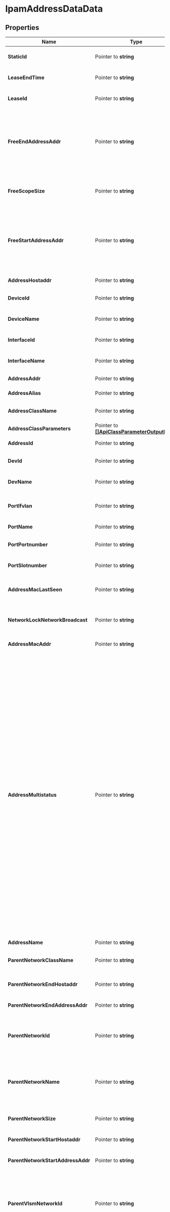 # IpamAddressDataData

## Properties

Name | Type | Description | Notes
------------ | ------------- | ------------- | -------------
**StaticId** | Pointer to **string** | The database identifier (ID) of the DHCP static associated with the IP address. | [optional] 
**LeaseEndTime** | Pointer to **string** | The expiration time of the lease, if the IP address was imported from the DHCP, in decimal UNIX date format. | [optional] 
**LeaseId** | Pointer to **string** | The database identifier (ID) of the DHCP lease associated the IP address. | [optional] 
**FreeEndAddressAddr** | Pointer to **string** | An IP address in hexadecimal format. For addresses &lt;b&gt;In use&lt;/b&gt; (&lt;b&gt;type&lt;/b&gt;&lt;b&gt;ip&lt;/b&gt;), it returns the IP address itself.For free addresses (&lt;b&gt;type&lt;/b&gt;&lt;b&gt;free&lt;/b&gt;), it returns the last IP address of a range of IPv4 addresses that are not assigned yet. The first address in that range is returned in &lt;b&gt;free_start_ip_addr&lt;/b&gt;. | [optional] 
**FreeScopeSize** | Pointer to **string** | The number of IP addresses that are not assigned yet (&lt;b&gt;type&lt;/b&gt;&lt;b&gt;free&lt;/b&gt;) between &lt;b&gt;free_start_ip_addr&lt;/b&gt; and &lt;b&gt;free_end_ip_addr&lt;/b&gt;. | [optional] 
**FreeStartAddressAddr** | Pointer to **string** | An IP address in hexadecimal format. For addresses &lt;b&gt;In use&lt;/b&gt; (&lt;b&gt;type&lt;/b&gt;&lt;b&gt;ip&lt;/b&gt;), it returns the IP address itself.For free addresses (&lt;b&gt;type&lt;/b&gt;&lt;b&gt;free&lt;/b&gt;), it returns the first IP address of a range of IPv4 addresses that are not assigned yet. The last address in that range is returned in &lt;b&gt;free_end_ip_addr&lt;/b&gt;. | [optional] 
**AddressHostaddr** | Pointer to **string** | The human readable version of the parameter &lt;b&gt;ip_addr&lt;/b&gt;. | [optional] 
**DeviceId** | Pointer to **string** | The database identifier (ID) of the Device Manager device associated with the IP address. | [optional] 
**DeviceName** | Pointer to **string** | The name of the Device Manager device associated with the IP address. | [optional] 
**InterfaceId** | Pointer to **string** | The database identifier (ID) of the Device Manager interface associated with the IP address. | [optional] 
**InterfaceName** | Pointer to **string** | The name of the Device Manager interface associated with the IP address. | [optional] 
**AddressAddr** | Pointer to **string** | The IPv4 address itself, in hexadecimal format. | [optional] 
**AddressAlias** | Pointer to **string** | The name of the IPv4 alias(es) associated with the IPv4 address. | [optional] 
**AddressClassName** | Pointer to **string** | The name of the class applied to the IPv4 address, it can be preceded by the class directory. | [optional] 
**AddressClassParameters** | Pointer to [**[]ApiClassParameterOutputEntry**](ApiClassParameterOutputEntry.md) | #general.output.class_parameters# | [optional] 
**AddressId** | Pointer to **string** | The database identifier (ID) of the IPv4 address. | [optional] 
**DevId** | Pointer to **string** | The database identifier (ID) of the NetChange network device associated with the IP address. | [optional] 
**DevName** | Pointer to **string** | The name of the NetChange network device associated with the IP address. | [optional] 
**PortIfvlan** | Pointer to **string** | The VLAN identifier (ID) of the NetChange port, for IP addresses which MAC addresses is imported from NetChange. | [optional] 
**PortName** | Pointer to **string** | The name of the NetChange port associated with the IP address. | [optional] 
**PortPortnumber** | Pointer to **string** | The number of the port, for IP addresses which MAC addresses is imported from NetChange. | [optional] 
**PortSlotnumber** | Pointer to **string** | The slot number of the port, for IP addresses which MAC addresses is imported from NetChange. | [optional] 
**AddressMacLastSeen** | Pointer to **string** | The last time the MAC address associated with the IP address was seen on the network, in decimal UNIX date format. | [optional] 
**NetworkLockNetworkBroadcast** | Pointer to **string** | A way to prevent &lt;b&gt;(1)&lt;/b&gt; users from assigning the broadcast IP address and network IP address of the network the IP address belongs to. | [optional] 
**AddressMacAddr** | Pointer to **string** | The MAC address associated with the IPv4 address. | [optional] 
**AddressMultistatus** | Pointer to **string** | The Multi-status information is displayed as follows: &lt;i&gt;&amp;lt;number-of-instances&amp;gt;@&amp;lt;message-number&amp;gt;@&amp;lt;multi-status-severity&amp;gt;@&amp;lt;module&amp;gt;&lt;/i&gt;. The different severity levels are:&lt;br&gt;&lt;b&gt;Multi-status severity levels&lt;/b&gt;    &lt;table border&#x3D;1&gt;        &lt;thead&gt;        &lt;tr &gt;            &lt;td&gt;&lt;b&gt;Message number&lt;/b&gt;&lt;/td&gt;            &lt;td&gt;&lt;b&gt;Severity&lt;/b&gt;&lt;/td&gt;            &lt;td&gt;&lt;b&gt;Description&lt;/b&gt;&lt;/td&gt;        &lt;/tr&gt;        &lt;/thead&gt;        &lt;tbody&gt;        &lt;tr  valign&#x3D;middle&gt;            &lt;td&gt;0 - 16&lt;/td&gt;            &lt;td&gt;Emergency&lt;/td&gt;            &lt;td&gt;The object configuration prevents the system from running properly. Action is required.&lt;/td&gt;        &lt;/tr&gt;        &lt;tr  valign&#x3D;middle&gt;            &lt;td&gt;17 - 33&lt;/td&gt;            &lt;td&gt;Critical&lt;/td&gt;            &lt;td&gt;The object configuration is in critical conditions. Immediate action is recommended.&lt;/td&gt;        &lt;/tr&gt;        &lt;tr  valign&#x3D;middle&gt;            &lt;td&gt;34 - 50&lt;/td&gt;            &lt;td&gt;Error&lt;/td&gt;            &lt;td&gt;The object configuration failed at some level. Action is recommended.&lt;/td&gt;        &lt;/tr&gt;        &lt;tr  valign&#x3D;middle&gt;            &lt;td&gt;51 - 66&lt;/td&gt;            &lt;td&gt;Warning&lt;/td&gt;            &lt;td&gt;The object configuration triggers error messages if no action is taken. Action to be taken at your discretion.&lt;/td&gt;        &lt;/tr&gt;        &lt;tr  valign&#x3D;middle&gt;            &lt;td&gt;67 - 83&lt;/td&gt;            &lt;td&gt;Notice&lt;/td&gt;            &lt;td&gt;The object configuration is normal but undergoing events that might trigger errors. No immediate action required.&lt;/td&gt;        &lt;/tr&gt;        &lt;tr  valign&#x3D;middle&gt;            &lt;td&gt;84 - 100&lt;/td&gt;            &lt;td&gt;Informational&lt;/td&gt;            &lt;td&gt;The object configuration is normal, operational messages (might inform you about potential incompatibilities with other modules, etc). No action required.&lt;/td&gt;        &lt;/tr&gt;        &lt;/tbody&gt;&lt;/table&gt; | [optional] 
**AddressName** | Pointer to **string** | The name of the IPv4 address. | [optional] 
**ParentNetworkClassName** | Pointer to **string** | The name of the class applied to the parent of the IPv4 network the object belongs to, it can be preceded by the class directory. | [optional] 
**ParentNetworkEndHostaddr** | Pointer to **string** | The human readable version of the parameter &lt;b&gt;parent_subnet_end_ip_addr&lt;/b&gt;. | [optional] 
**ParentNetworkEndAddressAddr** | Pointer to **string** | The last IP address of the parent of the IPv4 network the IP address belongs to. | [optional] 
**ParentNetworkId** | Pointer to **string** | The database identifier (ID) of the parent IPv4 network. It identifies the parent of the IPv4 network the object belongs to. &lt;b&gt;0&lt;/b&gt; indicates that the network the object belongs to has no parent network. | [optional] 
**ParentNetworkName** | Pointer to **string** | The name of the parent IPv4 network:&lt;ul class&#x3D;dashed &gt;&lt;li&gt;&lt;b&gt;#&lt;/b&gt; indicates that the network the object belongs to has no parent network.&lt;br/&gt;                                            &lt;/li&gt;&lt;li&gt;&lt;b&gt;Default&lt;/b&gt; indicates that the network the object belongs to is in an orphan network.&lt;br/&gt;                                            &lt;/li&gt;&lt;/ul&gt; | [optional] 
**ParentNetworkSize** | Pointer to **string** | The number of IP addresses of the parent of the network the object belongs to. | [optional] 
**ParentNetworkStartHostaddr** | Pointer to **string** | The human readable version of the parameter &lt;b&gt;parent_subnet_start_ip_addr&lt;/b&gt;. | [optional] 
**ParentNetworkStartAddressAddr** | Pointer to **string** | The first IP address of the parent of the IPv4 network the IP address belongs to. | [optional] 
**ParentVlsmNetworkId** | Pointer to **string** | The database identifier (ID) of the IPv4 subnet-type network, located in the VLSM parent space, from which the parent of the network the IP address belongs to was duplicated. &lt;b&gt;0&lt;/b&gt; indicates that the parent of the network the IP address belongs to is not a VLSM block-type network duplicated from a parent space. | [optional] 
**PoolClassName** | Pointer to **string** | The name of the class applied to the IPv4 pool the object belongs to, it can be preceded by the class directory. | [optional] 
**PoolClassParameters** | Pointer to [**[]ApiClassParameterOutputEntry**](ApiClassParameterOutputEntry.md) | #general.output.class_parameters# | [optional] 
**PoolEndAddressAddr** | Pointer to **string** | The last IP address of the IPv4 pool the IP address belongs to. | [optional] 
**PoolId** | Pointer to **string** | The database identifier (ID) of the IPv4 pool the object belongs to. | [optional] 
**PoolName** | Pointer to **string** | The name of the IPv4 pool the object belongs to. | [optional] 
**PoolReadOnly** | Pointer to **string** | The reservation status of the pool the IPv4 address belongs to. If set &lt;b&gt;1&lt;/b&gt;, the pool is reserved and you cannot assign the IP address. | [optional] 
**PoolSize** | Pointer to **string** | The number of IP addresses that contains the pool the IPv4 address belongs to. | [optional] 
**PoolStartAddressAddr** | Pointer to **string** | The first IP address of the IPv4 pool the IP address belongs to. | [optional] 
**SpaceClassName** | Pointer to **string** | The name of the class applied to the space the object belongs to, it can be preceded by the class directory. | [optional] 
**SpaceClassParameters** | Pointer to [**[]ApiClassParameterOutputEntry**](ApiClassParameterOutputEntry.md) | #general.output.class_parameters# | [optional] 
**SpaceDescription** | Pointer to **string** | The description of the space the object belongs to. | [optional] 
**SpaceId** | Pointer to **string** | The database identifier (ID) of the space the object belongs to, a unique numeric key value automatically incremented when you add a space. | [optional] 
**SpaceIsTemplate** | Pointer to **string** | The template status of the space the object belongs to. If the space is used as template (1), all the IPv4 networks, pools and IP addresses it contains are also used as template. | [optional] 
**SpaceName** | Pointer to **string** | The name of the space the object belongs to. | [optional] 
**NetworkClassName** | Pointer to **string** | The name of the class applied to the IPv4 network the object belongs to, it can be preceded by the class directory. | [optional] 
**NetworkClassParameters** | Pointer to [**[]ApiClassParameterOutputEntry**](ApiClassParameterOutputEntry.md) | #general.output.class_parameters# | [optional] 
**NetworkEndAddressAddr** | Pointer to **string** | The last IP address of the IPv4 network the object belongs to. | [optional] 
**NetworkId** | Pointer to **string** | The database identifier (ID) of the IPv4 network the object belongs to. | [optional] 
**NetworkIsTerminal** | Pointer to **string** | A way to determine if the network the IP address belongs to is terminal (&lt;b&gt;1&lt;/b&gt;) or non-terminal (&lt;b&gt;0&lt;/b&gt;). | [optional] 
**NetworkName** | Pointer to **string** | The name of the IPv4 network the object belongs to. &lt;b&gt;Default&lt;/b&gt; indicates that the network the object belongs to is an orphan network. | [optional] 
**NetworkSize** | Pointer to **string** | The number of IP addresses the network the object belongs to contains. | [optional] 
**NetworkStartAddressAddr** | Pointer to **string** | The first IP address of the IPv4 network the object belongs to. | [optional] 
**TagContainerDhcpstatic** | Pointer to **string** | A way to determine if the terminal network or pool the IP address belongs to is configured to Create DHCP static (&lt;b&gt;1&lt;/b&gt;) or not (&lt;b&gt;0&lt;/b&gt;). | [optional] 
**TagPoolDhcprange** | Pointer to **string** | A way to determine if the pool the IP address belongs to is configured to Create DHCP range (&lt;b&gt;1&lt;/b&gt;) or not (&lt;b&gt;0&lt;/b&gt;). | [optional] 
**AddressType** | Pointer to **string** | A way to determine if you can assign the IP address (&lt;b&gt;free&lt;/b&gt;) or if it is In use (&lt;b&gt;ip&lt;/b&gt;). | [optional] 

## Methods

### NewIpamAddressDataData

`func NewIpamAddressDataData() *IpamAddressDataData`

NewIpamAddressDataData instantiates a new IpamAddressDataData object
This constructor will assign default values to properties that have it defined,
and makes sure properties required by API are set, but the set of arguments
will change when the set of required properties is changed

### NewIpamAddressDataDataWithDefaults

`func NewIpamAddressDataDataWithDefaults() *IpamAddressDataData`

NewIpamAddressDataDataWithDefaults instantiates a new IpamAddressDataData object
This constructor will only assign default values to properties that have it defined,
but it doesn't guarantee that properties required by API are set

### GetStaticId

`func (o *IpamAddressDataData) GetStaticId() string`

GetStaticId returns the StaticId field if non-nil, zero value otherwise.

### GetStaticIdOk

`func (o *IpamAddressDataData) GetStaticIdOk() (*string, bool)`

GetStaticIdOk returns a tuple with the StaticId field if it's non-nil, zero value otherwise
and a boolean to check if the value has been set.

### SetStaticId

`func (o *IpamAddressDataData) SetStaticId(v string)`

SetStaticId sets StaticId field to given value.

### HasStaticId

`func (o *IpamAddressDataData) HasStaticId() bool`

HasStaticId returns a boolean if a field has been set.

### GetLeaseEndTime

`func (o *IpamAddressDataData) GetLeaseEndTime() string`

GetLeaseEndTime returns the LeaseEndTime field if non-nil, zero value otherwise.

### GetLeaseEndTimeOk

`func (o *IpamAddressDataData) GetLeaseEndTimeOk() (*string, bool)`

GetLeaseEndTimeOk returns a tuple with the LeaseEndTime field if it's non-nil, zero value otherwise
and a boolean to check if the value has been set.

### SetLeaseEndTime

`func (o *IpamAddressDataData) SetLeaseEndTime(v string)`

SetLeaseEndTime sets LeaseEndTime field to given value.

### HasLeaseEndTime

`func (o *IpamAddressDataData) HasLeaseEndTime() bool`

HasLeaseEndTime returns a boolean if a field has been set.

### GetLeaseId

`func (o *IpamAddressDataData) GetLeaseId() string`

GetLeaseId returns the LeaseId field if non-nil, zero value otherwise.

### GetLeaseIdOk

`func (o *IpamAddressDataData) GetLeaseIdOk() (*string, bool)`

GetLeaseIdOk returns a tuple with the LeaseId field if it's non-nil, zero value otherwise
and a boolean to check if the value has been set.

### SetLeaseId

`func (o *IpamAddressDataData) SetLeaseId(v string)`

SetLeaseId sets LeaseId field to given value.

### HasLeaseId

`func (o *IpamAddressDataData) HasLeaseId() bool`

HasLeaseId returns a boolean if a field has been set.

### GetFreeEndAddressAddr

`func (o *IpamAddressDataData) GetFreeEndAddressAddr() string`

GetFreeEndAddressAddr returns the FreeEndAddressAddr field if non-nil, zero value otherwise.

### GetFreeEndAddressAddrOk

`func (o *IpamAddressDataData) GetFreeEndAddressAddrOk() (*string, bool)`

GetFreeEndAddressAddrOk returns a tuple with the FreeEndAddressAddr field if it's non-nil, zero value otherwise
and a boolean to check if the value has been set.

### SetFreeEndAddressAddr

`func (o *IpamAddressDataData) SetFreeEndAddressAddr(v string)`

SetFreeEndAddressAddr sets FreeEndAddressAddr field to given value.

### HasFreeEndAddressAddr

`func (o *IpamAddressDataData) HasFreeEndAddressAddr() bool`

HasFreeEndAddressAddr returns a boolean if a field has been set.

### GetFreeScopeSize

`func (o *IpamAddressDataData) GetFreeScopeSize() string`

GetFreeScopeSize returns the FreeScopeSize field if non-nil, zero value otherwise.

### GetFreeScopeSizeOk

`func (o *IpamAddressDataData) GetFreeScopeSizeOk() (*string, bool)`

GetFreeScopeSizeOk returns a tuple with the FreeScopeSize field if it's non-nil, zero value otherwise
and a boolean to check if the value has been set.

### SetFreeScopeSize

`func (o *IpamAddressDataData) SetFreeScopeSize(v string)`

SetFreeScopeSize sets FreeScopeSize field to given value.

### HasFreeScopeSize

`func (o *IpamAddressDataData) HasFreeScopeSize() bool`

HasFreeScopeSize returns a boolean if a field has been set.

### GetFreeStartAddressAddr

`func (o *IpamAddressDataData) GetFreeStartAddressAddr() string`

GetFreeStartAddressAddr returns the FreeStartAddressAddr field if non-nil, zero value otherwise.

### GetFreeStartAddressAddrOk

`func (o *IpamAddressDataData) GetFreeStartAddressAddrOk() (*string, bool)`

GetFreeStartAddressAddrOk returns a tuple with the FreeStartAddressAddr field if it's non-nil, zero value otherwise
and a boolean to check if the value has been set.

### SetFreeStartAddressAddr

`func (o *IpamAddressDataData) SetFreeStartAddressAddr(v string)`

SetFreeStartAddressAddr sets FreeStartAddressAddr field to given value.

### HasFreeStartAddressAddr

`func (o *IpamAddressDataData) HasFreeStartAddressAddr() bool`

HasFreeStartAddressAddr returns a boolean if a field has been set.

### GetAddressHostaddr

`func (o *IpamAddressDataData) GetAddressHostaddr() string`

GetAddressHostaddr returns the AddressHostaddr field if non-nil, zero value otherwise.

### GetAddressHostaddrOk

`func (o *IpamAddressDataData) GetAddressHostaddrOk() (*string, bool)`

GetAddressHostaddrOk returns a tuple with the AddressHostaddr field if it's non-nil, zero value otherwise
and a boolean to check if the value has been set.

### SetAddressHostaddr

`func (o *IpamAddressDataData) SetAddressHostaddr(v string)`

SetAddressHostaddr sets AddressHostaddr field to given value.

### HasAddressHostaddr

`func (o *IpamAddressDataData) HasAddressHostaddr() bool`

HasAddressHostaddr returns a boolean if a field has been set.

### GetDeviceId

`func (o *IpamAddressDataData) GetDeviceId() string`

GetDeviceId returns the DeviceId field if non-nil, zero value otherwise.

### GetDeviceIdOk

`func (o *IpamAddressDataData) GetDeviceIdOk() (*string, bool)`

GetDeviceIdOk returns a tuple with the DeviceId field if it's non-nil, zero value otherwise
and a boolean to check if the value has been set.

### SetDeviceId

`func (o *IpamAddressDataData) SetDeviceId(v string)`

SetDeviceId sets DeviceId field to given value.

### HasDeviceId

`func (o *IpamAddressDataData) HasDeviceId() bool`

HasDeviceId returns a boolean if a field has been set.

### GetDeviceName

`func (o *IpamAddressDataData) GetDeviceName() string`

GetDeviceName returns the DeviceName field if non-nil, zero value otherwise.

### GetDeviceNameOk

`func (o *IpamAddressDataData) GetDeviceNameOk() (*string, bool)`

GetDeviceNameOk returns a tuple with the DeviceName field if it's non-nil, zero value otherwise
and a boolean to check if the value has been set.

### SetDeviceName

`func (o *IpamAddressDataData) SetDeviceName(v string)`

SetDeviceName sets DeviceName field to given value.

### HasDeviceName

`func (o *IpamAddressDataData) HasDeviceName() bool`

HasDeviceName returns a boolean if a field has been set.

### GetInterfaceId

`func (o *IpamAddressDataData) GetInterfaceId() string`

GetInterfaceId returns the InterfaceId field if non-nil, zero value otherwise.

### GetInterfaceIdOk

`func (o *IpamAddressDataData) GetInterfaceIdOk() (*string, bool)`

GetInterfaceIdOk returns a tuple with the InterfaceId field if it's non-nil, zero value otherwise
and a boolean to check if the value has been set.

### SetInterfaceId

`func (o *IpamAddressDataData) SetInterfaceId(v string)`

SetInterfaceId sets InterfaceId field to given value.

### HasInterfaceId

`func (o *IpamAddressDataData) HasInterfaceId() bool`

HasInterfaceId returns a boolean if a field has been set.

### GetInterfaceName

`func (o *IpamAddressDataData) GetInterfaceName() string`

GetInterfaceName returns the InterfaceName field if non-nil, zero value otherwise.

### GetInterfaceNameOk

`func (o *IpamAddressDataData) GetInterfaceNameOk() (*string, bool)`

GetInterfaceNameOk returns a tuple with the InterfaceName field if it's non-nil, zero value otherwise
and a boolean to check if the value has been set.

### SetInterfaceName

`func (o *IpamAddressDataData) SetInterfaceName(v string)`

SetInterfaceName sets InterfaceName field to given value.

### HasInterfaceName

`func (o *IpamAddressDataData) HasInterfaceName() bool`

HasInterfaceName returns a boolean if a field has been set.

### GetAddressAddr

`func (o *IpamAddressDataData) GetAddressAddr() string`

GetAddressAddr returns the AddressAddr field if non-nil, zero value otherwise.

### GetAddressAddrOk

`func (o *IpamAddressDataData) GetAddressAddrOk() (*string, bool)`

GetAddressAddrOk returns a tuple with the AddressAddr field if it's non-nil, zero value otherwise
and a boolean to check if the value has been set.

### SetAddressAddr

`func (o *IpamAddressDataData) SetAddressAddr(v string)`

SetAddressAddr sets AddressAddr field to given value.

### HasAddressAddr

`func (o *IpamAddressDataData) HasAddressAddr() bool`

HasAddressAddr returns a boolean if a field has been set.

### GetAddressAlias

`func (o *IpamAddressDataData) GetAddressAlias() string`

GetAddressAlias returns the AddressAlias field if non-nil, zero value otherwise.

### GetAddressAliasOk

`func (o *IpamAddressDataData) GetAddressAliasOk() (*string, bool)`

GetAddressAliasOk returns a tuple with the AddressAlias field if it's non-nil, zero value otherwise
and a boolean to check if the value has been set.

### SetAddressAlias

`func (o *IpamAddressDataData) SetAddressAlias(v string)`

SetAddressAlias sets AddressAlias field to given value.

### HasAddressAlias

`func (o *IpamAddressDataData) HasAddressAlias() bool`

HasAddressAlias returns a boolean if a field has been set.

### GetAddressClassName

`func (o *IpamAddressDataData) GetAddressClassName() string`

GetAddressClassName returns the AddressClassName field if non-nil, zero value otherwise.

### GetAddressClassNameOk

`func (o *IpamAddressDataData) GetAddressClassNameOk() (*string, bool)`

GetAddressClassNameOk returns a tuple with the AddressClassName field if it's non-nil, zero value otherwise
and a boolean to check if the value has been set.

### SetAddressClassName

`func (o *IpamAddressDataData) SetAddressClassName(v string)`

SetAddressClassName sets AddressClassName field to given value.

### HasAddressClassName

`func (o *IpamAddressDataData) HasAddressClassName() bool`

HasAddressClassName returns a boolean if a field has been set.

### GetAddressClassParameters

`func (o *IpamAddressDataData) GetAddressClassParameters() []ApiClassParameterOutputEntry`

GetAddressClassParameters returns the AddressClassParameters field if non-nil, zero value otherwise.

### GetAddressClassParametersOk

`func (o *IpamAddressDataData) GetAddressClassParametersOk() (*[]ApiClassParameterOutputEntry, bool)`

GetAddressClassParametersOk returns a tuple with the AddressClassParameters field if it's non-nil, zero value otherwise
and a boolean to check if the value has been set.

### SetAddressClassParameters

`func (o *IpamAddressDataData) SetAddressClassParameters(v []ApiClassParameterOutputEntry)`

SetAddressClassParameters sets AddressClassParameters field to given value.

### HasAddressClassParameters

`func (o *IpamAddressDataData) HasAddressClassParameters() bool`

HasAddressClassParameters returns a boolean if a field has been set.

### GetAddressId

`func (o *IpamAddressDataData) GetAddressId() string`

GetAddressId returns the AddressId field if non-nil, zero value otherwise.

### GetAddressIdOk

`func (o *IpamAddressDataData) GetAddressIdOk() (*string, bool)`

GetAddressIdOk returns a tuple with the AddressId field if it's non-nil, zero value otherwise
and a boolean to check if the value has been set.

### SetAddressId

`func (o *IpamAddressDataData) SetAddressId(v string)`

SetAddressId sets AddressId field to given value.

### HasAddressId

`func (o *IpamAddressDataData) HasAddressId() bool`

HasAddressId returns a boolean if a field has been set.

### GetDevId

`func (o *IpamAddressDataData) GetDevId() string`

GetDevId returns the DevId field if non-nil, zero value otherwise.

### GetDevIdOk

`func (o *IpamAddressDataData) GetDevIdOk() (*string, bool)`

GetDevIdOk returns a tuple with the DevId field if it's non-nil, zero value otherwise
and a boolean to check if the value has been set.

### SetDevId

`func (o *IpamAddressDataData) SetDevId(v string)`

SetDevId sets DevId field to given value.

### HasDevId

`func (o *IpamAddressDataData) HasDevId() bool`

HasDevId returns a boolean if a field has been set.

### GetDevName

`func (o *IpamAddressDataData) GetDevName() string`

GetDevName returns the DevName field if non-nil, zero value otherwise.

### GetDevNameOk

`func (o *IpamAddressDataData) GetDevNameOk() (*string, bool)`

GetDevNameOk returns a tuple with the DevName field if it's non-nil, zero value otherwise
and a boolean to check if the value has been set.

### SetDevName

`func (o *IpamAddressDataData) SetDevName(v string)`

SetDevName sets DevName field to given value.

### HasDevName

`func (o *IpamAddressDataData) HasDevName() bool`

HasDevName returns a boolean if a field has been set.

### GetPortIfvlan

`func (o *IpamAddressDataData) GetPortIfvlan() string`

GetPortIfvlan returns the PortIfvlan field if non-nil, zero value otherwise.

### GetPortIfvlanOk

`func (o *IpamAddressDataData) GetPortIfvlanOk() (*string, bool)`

GetPortIfvlanOk returns a tuple with the PortIfvlan field if it's non-nil, zero value otherwise
and a boolean to check if the value has been set.

### SetPortIfvlan

`func (o *IpamAddressDataData) SetPortIfvlan(v string)`

SetPortIfvlan sets PortIfvlan field to given value.

### HasPortIfvlan

`func (o *IpamAddressDataData) HasPortIfvlan() bool`

HasPortIfvlan returns a boolean if a field has been set.

### GetPortName

`func (o *IpamAddressDataData) GetPortName() string`

GetPortName returns the PortName field if non-nil, zero value otherwise.

### GetPortNameOk

`func (o *IpamAddressDataData) GetPortNameOk() (*string, bool)`

GetPortNameOk returns a tuple with the PortName field if it's non-nil, zero value otherwise
and a boolean to check if the value has been set.

### SetPortName

`func (o *IpamAddressDataData) SetPortName(v string)`

SetPortName sets PortName field to given value.

### HasPortName

`func (o *IpamAddressDataData) HasPortName() bool`

HasPortName returns a boolean if a field has been set.

### GetPortPortnumber

`func (o *IpamAddressDataData) GetPortPortnumber() string`

GetPortPortnumber returns the PortPortnumber field if non-nil, zero value otherwise.

### GetPortPortnumberOk

`func (o *IpamAddressDataData) GetPortPortnumberOk() (*string, bool)`

GetPortPortnumberOk returns a tuple with the PortPortnumber field if it's non-nil, zero value otherwise
and a boolean to check if the value has been set.

### SetPortPortnumber

`func (o *IpamAddressDataData) SetPortPortnumber(v string)`

SetPortPortnumber sets PortPortnumber field to given value.

### HasPortPortnumber

`func (o *IpamAddressDataData) HasPortPortnumber() bool`

HasPortPortnumber returns a boolean if a field has been set.

### GetPortSlotnumber

`func (o *IpamAddressDataData) GetPortSlotnumber() string`

GetPortSlotnumber returns the PortSlotnumber field if non-nil, zero value otherwise.

### GetPortSlotnumberOk

`func (o *IpamAddressDataData) GetPortSlotnumberOk() (*string, bool)`

GetPortSlotnumberOk returns a tuple with the PortSlotnumber field if it's non-nil, zero value otherwise
and a boolean to check if the value has been set.

### SetPortSlotnumber

`func (o *IpamAddressDataData) SetPortSlotnumber(v string)`

SetPortSlotnumber sets PortSlotnumber field to given value.

### HasPortSlotnumber

`func (o *IpamAddressDataData) HasPortSlotnumber() bool`

HasPortSlotnumber returns a boolean if a field has been set.

### GetAddressMacLastSeen

`func (o *IpamAddressDataData) GetAddressMacLastSeen() string`

GetAddressMacLastSeen returns the AddressMacLastSeen field if non-nil, zero value otherwise.

### GetAddressMacLastSeenOk

`func (o *IpamAddressDataData) GetAddressMacLastSeenOk() (*string, bool)`

GetAddressMacLastSeenOk returns a tuple with the AddressMacLastSeen field if it's non-nil, zero value otherwise
and a boolean to check if the value has been set.

### SetAddressMacLastSeen

`func (o *IpamAddressDataData) SetAddressMacLastSeen(v string)`

SetAddressMacLastSeen sets AddressMacLastSeen field to given value.

### HasAddressMacLastSeen

`func (o *IpamAddressDataData) HasAddressMacLastSeen() bool`

HasAddressMacLastSeen returns a boolean if a field has been set.

### GetNetworkLockNetworkBroadcast

`func (o *IpamAddressDataData) GetNetworkLockNetworkBroadcast() string`

GetNetworkLockNetworkBroadcast returns the NetworkLockNetworkBroadcast field if non-nil, zero value otherwise.

### GetNetworkLockNetworkBroadcastOk

`func (o *IpamAddressDataData) GetNetworkLockNetworkBroadcastOk() (*string, bool)`

GetNetworkLockNetworkBroadcastOk returns a tuple with the NetworkLockNetworkBroadcast field if it's non-nil, zero value otherwise
and a boolean to check if the value has been set.

### SetNetworkLockNetworkBroadcast

`func (o *IpamAddressDataData) SetNetworkLockNetworkBroadcast(v string)`

SetNetworkLockNetworkBroadcast sets NetworkLockNetworkBroadcast field to given value.

### HasNetworkLockNetworkBroadcast

`func (o *IpamAddressDataData) HasNetworkLockNetworkBroadcast() bool`

HasNetworkLockNetworkBroadcast returns a boolean if a field has been set.

### GetAddressMacAddr

`func (o *IpamAddressDataData) GetAddressMacAddr() string`

GetAddressMacAddr returns the AddressMacAddr field if non-nil, zero value otherwise.

### GetAddressMacAddrOk

`func (o *IpamAddressDataData) GetAddressMacAddrOk() (*string, bool)`

GetAddressMacAddrOk returns a tuple with the AddressMacAddr field if it's non-nil, zero value otherwise
and a boolean to check if the value has been set.

### SetAddressMacAddr

`func (o *IpamAddressDataData) SetAddressMacAddr(v string)`

SetAddressMacAddr sets AddressMacAddr field to given value.

### HasAddressMacAddr

`func (o *IpamAddressDataData) HasAddressMacAddr() bool`

HasAddressMacAddr returns a boolean if a field has been set.

### GetAddressMultistatus

`func (o *IpamAddressDataData) GetAddressMultistatus() string`

GetAddressMultistatus returns the AddressMultistatus field if non-nil, zero value otherwise.

### GetAddressMultistatusOk

`func (o *IpamAddressDataData) GetAddressMultistatusOk() (*string, bool)`

GetAddressMultistatusOk returns a tuple with the AddressMultistatus field if it's non-nil, zero value otherwise
and a boolean to check if the value has been set.

### SetAddressMultistatus

`func (o *IpamAddressDataData) SetAddressMultistatus(v string)`

SetAddressMultistatus sets AddressMultistatus field to given value.

### HasAddressMultistatus

`func (o *IpamAddressDataData) HasAddressMultistatus() bool`

HasAddressMultistatus returns a boolean if a field has been set.

### GetAddressName

`func (o *IpamAddressDataData) GetAddressName() string`

GetAddressName returns the AddressName field if non-nil, zero value otherwise.

### GetAddressNameOk

`func (o *IpamAddressDataData) GetAddressNameOk() (*string, bool)`

GetAddressNameOk returns a tuple with the AddressName field if it's non-nil, zero value otherwise
and a boolean to check if the value has been set.

### SetAddressName

`func (o *IpamAddressDataData) SetAddressName(v string)`

SetAddressName sets AddressName field to given value.

### HasAddressName

`func (o *IpamAddressDataData) HasAddressName() bool`

HasAddressName returns a boolean if a field has been set.

### GetParentNetworkClassName

`func (o *IpamAddressDataData) GetParentNetworkClassName() string`

GetParentNetworkClassName returns the ParentNetworkClassName field if non-nil, zero value otherwise.

### GetParentNetworkClassNameOk

`func (o *IpamAddressDataData) GetParentNetworkClassNameOk() (*string, bool)`

GetParentNetworkClassNameOk returns a tuple with the ParentNetworkClassName field if it's non-nil, zero value otherwise
and a boolean to check if the value has been set.

### SetParentNetworkClassName

`func (o *IpamAddressDataData) SetParentNetworkClassName(v string)`

SetParentNetworkClassName sets ParentNetworkClassName field to given value.

### HasParentNetworkClassName

`func (o *IpamAddressDataData) HasParentNetworkClassName() bool`

HasParentNetworkClassName returns a boolean if a field has been set.

### GetParentNetworkEndHostaddr

`func (o *IpamAddressDataData) GetParentNetworkEndHostaddr() string`

GetParentNetworkEndHostaddr returns the ParentNetworkEndHostaddr field if non-nil, zero value otherwise.

### GetParentNetworkEndHostaddrOk

`func (o *IpamAddressDataData) GetParentNetworkEndHostaddrOk() (*string, bool)`

GetParentNetworkEndHostaddrOk returns a tuple with the ParentNetworkEndHostaddr field if it's non-nil, zero value otherwise
and a boolean to check if the value has been set.

### SetParentNetworkEndHostaddr

`func (o *IpamAddressDataData) SetParentNetworkEndHostaddr(v string)`

SetParentNetworkEndHostaddr sets ParentNetworkEndHostaddr field to given value.

### HasParentNetworkEndHostaddr

`func (o *IpamAddressDataData) HasParentNetworkEndHostaddr() bool`

HasParentNetworkEndHostaddr returns a boolean if a field has been set.

### GetParentNetworkEndAddressAddr

`func (o *IpamAddressDataData) GetParentNetworkEndAddressAddr() string`

GetParentNetworkEndAddressAddr returns the ParentNetworkEndAddressAddr field if non-nil, zero value otherwise.

### GetParentNetworkEndAddressAddrOk

`func (o *IpamAddressDataData) GetParentNetworkEndAddressAddrOk() (*string, bool)`

GetParentNetworkEndAddressAddrOk returns a tuple with the ParentNetworkEndAddressAddr field if it's non-nil, zero value otherwise
and a boolean to check if the value has been set.

### SetParentNetworkEndAddressAddr

`func (o *IpamAddressDataData) SetParentNetworkEndAddressAddr(v string)`

SetParentNetworkEndAddressAddr sets ParentNetworkEndAddressAddr field to given value.

### HasParentNetworkEndAddressAddr

`func (o *IpamAddressDataData) HasParentNetworkEndAddressAddr() bool`

HasParentNetworkEndAddressAddr returns a boolean if a field has been set.

### GetParentNetworkId

`func (o *IpamAddressDataData) GetParentNetworkId() string`

GetParentNetworkId returns the ParentNetworkId field if non-nil, zero value otherwise.

### GetParentNetworkIdOk

`func (o *IpamAddressDataData) GetParentNetworkIdOk() (*string, bool)`

GetParentNetworkIdOk returns a tuple with the ParentNetworkId field if it's non-nil, zero value otherwise
and a boolean to check if the value has been set.

### SetParentNetworkId

`func (o *IpamAddressDataData) SetParentNetworkId(v string)`

SetParentNetworkId sets ParentNetworkId field to given value.

### HasParentNetworkId

`func (o *IpamAddressDataData) HasParentNetworkId() bool`

HasParentNetworkId returns a boolean if a field has been set.

### GetParentNetworkName

`func (o *IpamAddressDataData) GetParentNetworkName() string`

GetParentNetworkName returns the ParentNetworkName field if non-nil, zero value otherwise.

### GetParentNetworkNameOk

`func (o *IpamAddressDataData) GetParentNetworkNameOk() (*string, bool)`

GetParentNetworkNameOk returns a tuple with the ParentNetworkName field if it's non-nil, zero value otherwise
and a boolean to check if the value has been set.

### SetParentNetworkName

`func (o *IpamAddressDataData) SetParentNetworkName(v string)`

SetParentNetworkName sets ParentNetworkName field to given value.

### HasParentNetworkName

`func (o *IpamAddressDataData) HasParentNetworkName() bool`

HasParentNetworkName returns a boolean if a field has been set.

### GetParentNetworkSize

`func (o *IpamAddressDataData) GetParentNetworkSize() string`

GetParentNetworkSize returns the ParentNetworkSize field if non-nil, zero value otherwise.

### GetParentNetworkSizeOk

`func (o *IpamAddressDataData) GetParentNetworkSizeOk() (*string, bool)`

GetParentNetworkSizeOk returns a tuple with the ParentNetworkSize field if it's non-nil, zero value otherwise
and a boolean to check if the value has been set.

### SetParentNetworkSize

`func (o *IpamAddressDataData) SetParentNetworkSize(v string)`

SetParentNetworkSize sets ParentNetworkSize field to given value.

### HasParentNetworkSize

`func (o *IpamAddressDataData) HasParentNetworkSize() bool`

HasParentNetworkSize returns a boolean if a field has been set.

### GetParentNetworkStartHostaddr

`func (o *IpamAddressDataData) GetParentNetworkStartHostaddr() string`

GetParentNetworkStartHostaddr returns the ParentNetworkStartHostaddr field if non-nil, zero value otherwise.

### GetParentNetworkStartHostaddrOk

`func (o *IpamAddressDataData) GetParentNetworkStartHostaddrOk() (*string, bool)`

GetParentNetworkStartHostaddrOk returns a tuple with the ParentNetworkStartHostaddr field if it's non-nil, zero value otherwise
and a boolean to check if the value has been set.

### SetParentNetworkStartHostaddr

`func (o *IpamAddressDataData) SetParentNetworkStartHostaddr(v string)`

SetParentNetworkStartHostaddr sets ParentNetworkStartHostaddr field to given value.

### HasParentNetworkStartHostaddr

`func (o *IpamAddressDataData) HasParentNetworkStartHostaddr() bool`

HasParentNetworkStartHostaddr returns a boolean if a field has been set.

### GetParentNetworkStartAddressAddr

`func (o *IpamAddressDataData) GetParentNetworkStartAddressAddr() string`

GetParentNetworkStartAddressAddr returns the ParentNetworkStartAddressAddr field if non-nil, zero value otherwise.

### GetParentNetworkStartAddressAddrOk

`func (o *IpamAddressDataData) GetParentNetworkStartAddressAddrOk() (*string, bool)`

GetParentNetworkStartAddressAddrOk returns a tuple with the ParentNetworkStartAddressAddr field if it's non-nil, zero value otherwise
and a boolean to check if the value has been set.

### SetParentNetworkStartAddressAddr

`func (o *IpamAddressDataData) SetParentNetworkStartAddressAddr(v string)`

SetParentNetworkStartAddressAddr sets ParentNetworkStartAddressAddr field to given value.

### HasParentNetworkStartAddressAddr

`func (o *IpamAddressDataData) HasParentNetworkStartAddressAddr() bool`

HasParentNetworkStartAddressAddr returns a boolean if a field has been set.

### GetParentVlsmNetworkId

`func (o *IpamAddressDataData) GetParentVlsmNetworkId() string`

GetParentVlsmNetworkId returns the ParentVlsmNetworkId field if non-nil, zero value otherwise.

### GetParentVlsmNetworkIdOk

`func (o *IpamAddressDataData) GetParentVlsmNetworkIdOk() (*string, bool)`

GetParentVlsmNetworkIdOk returns a tuple with the ParentVlsmNetworkId field if it's non-nil, zero value otherwise
and a boolean to check if the value has been set.

### SetParentVlsmNetworkId

`func (o *IpamAddressDataData) SetParentVlsmNetworkId(v string)`

SetParentVlsmNetworkId sets ParentVlsmNetworkId field to given value.

### HasParentVlsmNetworkId

`func (o *IpamAddressDataData) HasParentVlsmNetworkId() bool`

HasParentVlsmNetworkId returns a boolean if a field has been set.

### GetPoolClassName

`func (o *IpamAddressDataData) GetPoolClassName() string`

GetPoolClassName returns the PoolClassName field if non-nil, zero value otherwise.

### GetPoolClassNameOk

`func (o *IpamAddressDataData) GetPoolClassNameOk() (*string, bool)`

GetPoolClassNameOk returns a tuple with the PoolClassName field if it's non-nil, zero value otherwise
and a boolean to check if the value has been set.

### SetPoolClassName

`func (o *IpamAddressDataData) SetPoolClassName(v string)`

SetPoolClassName sets PoolClassName field to given value.

### HasPoolClassName

`func (o *IpamAddressDataData) HasPoolClassName() bool`

HasPoolClassName returns a boolean if a field has been set.

### GetPoolClassParameters

`func (o *IpamAddressDataData) GetPoolClassParameters() []ApiClassParameterOutputEntry`

GetPoolClassParameters returns the PoolClassParameters field if non-nil, zero value otherwise.

### GetPoolClassParametersOk

`func (o *IpamAddressDataData) GetPoolClassParametersOk() (*[]ApiClassParameterOutputEntry, bool)`

GetPoolClassParametersOk returns a tuple with the PoolClassParameters field if it's non-nil, zero value otherwise
and a boolean to check if the value has been set.

### SetPoolClassParameters

`func (o *IpamAddressDataData) SetPoolClassParameters(v []ApiClassParameterOutputEntry)`

SetPoolClassParameters sets PoolClassParameters field to given value.

### HasPoolClassParameters

`func (o *IpamAddressDataData) HasPoolClassParameters() bool`

HasPoolClassParameters returns a boolean if a field has been set.

### GetPoolEndAddressAddr

`func (o *IpamAddressDataData) GetPoolEndAddressAddr() string`

GetPoolEndAddressAddr returns the PoolEndAddressAddr field if non-nil, zero value otherwise.

### GetPoolEndAddressAddrOk

`func (o *IpamAddressDataData) GetPoolEndAddressAddrOk() (*string, bool)`

GetPoolEndAddressAddrOk returns a tuple with the PoolEndAddressAddr field if it's non-nil, zero value otherwise
and a boolean to check if the value has been set.

### SetPoolEndAddressAddr

`func (o *IpamAddressDataData) SetPoolEndAddressAddr(v string)`

SetPoolEndAddressAddr sets PoolEndAddressAddr field to given value.

### HasPoolEndAddressAddr

`func (o *IpamAddressDataData) HasPoolEndAddressAddr() bool`

HasPoolEndAddressAddr returns a boolean if a field has been set.

### GetPoolId

`func (o *IpamAddressDataData) GetPoolId() string`

GetPoolId returns the PoolId field if non-nil, zero value otherwise.

### GetPoolIdOk

`func (o *IpamAddressDataData) GetPoolIdOk() (*string, bool)`

GetPoolIdOk returns a tuple with the PoolId field if it's non-nil, zero value otherwise
and a boolean to check if the value has been set.

### SetPoolId

`func (o *IpamAddressDataData) SetPoolId(v string)`

SetPoolId sets PoolId field to given value.

### HasPoolId

`func (o *IpamAddressDataData) HasPoolId() bool`

HasPoolId returns a boolean if a field has been set.

### GetPoolName

`func (o *IpamAddressDataData) GetPoolName() string`

GetPoolName returns the PoolName field if non-nil, zero value otherwise.

### GetPoolNameOk

`func (o *IpamAddressDataData) GetPoolNameOk() (*string, bool)`

GetPoolNameOk returns a tuple with the PoolName field if it's non-nil, zero value otherwise
and a boolean to check if the value has been set.

### SetPoolName

`func (o *IpamAddressDataData) SetPoolName(v string)`

SetPoolName sets PoolName field to given value.

### HasPoolName

`func (o *IpamAddressDataData) HasPoolName() bool`

HasPoolName returns a boolean if a field has been set.

### GetPoolReadOnly

`func (o *IpamAddressDataData) GetPoolReadOnly() string`

GetPoolReadOnly returns the PoolReadOnly field if non-nil, zero value otherwise.

### GetPoolReadOnlyOk

`func (o *IpamAddressDataData) GetPoolReadOnlyOk() (*string, bool)`

GetPoolReadOnlyOk returns a tuple with the PoolReadOnly field if it's non-nil, zero value otherwise
and a boolean to check if the value has been set.

### SetPoolReadOnly

`func (o *IpamAddressDataData) SetPoolReadOnly(v string)`

SetPoolReadOnly sets PoolReadOnly field to given value.

### HasPoolReadOnly

`func (o *IpamAddressDataData) HasPoolReadOnly() bool`

HasPoolReadOnly returns a boolean if a field has been set.

### GetPoolSize

`func (o *IpamAddressDataData) GetPoolSize() string`

GetPoolSize returns the PoolSize field if non-nil, zero value otherwise.

### GetPoolSizeOk

`func (o *IpamAddressDataData) GetPoolSizeOk() (*string, bool)`

GetPoolSizeOk returns a tuple with the PoolSize field if it's non-nil, zero value otherwise
and a boolean to check if the value has been set.

### SetPoolSize

`func (o *IpamAddressDataData) SetPoolSize(v string)`

SetPoolSize sets PoolSize field to given value.

### HasPoolSize

`func (o *IpamAddressDataData) HasPoolSize() bool`

HasPoolSize returns a boolean if a field has been set.

### GetPoolStartAddressAddr

`func (o *IpamAddressDataData) GetPoolStartAddressAddr() string`

GetPoolStartAddressAddr returns the PoolStartAddressAddr field if non-nil, zero value otherwise.

### GetPoolStartAddressAddrOk

`func (o *IpamAddressDataData) GetPoolStartAddressAddrOk() (*string, bool)`

GetPoolStartAddressAddrOk returns a tuple with the PoolStartAddressAddr field if it's non-nil, zero value otherwise
and a boolean to check if the value has been set.

### SetPoolStartAddressAddr

`func (o *IpamAddressDataData) SetPoolStartAddressAddr(v string)`

SetPoolStartAddressAddr sets PoolStartAddressAddr field to given value.

### HasPoolStartAddressAddr

`func (o *IpamAddressDataData) HasPoolStartAddressAddr() bool`

HasPoolStartAddressAddr returns a boolean if a field has been set.

### GetSpaceClassName

`func (o *IpamAddressDataData) GetSpaceClassName() string`

GetSpaceClassName returns the SpaceClassName field if non-nil, zero value otherwise.

### GetSpaceClassNameOk

`func (o *IpamAddressDataData) GetSpaceClassNameOk() (*string, bool)`

GetSpaceClassNameOk returns a tuple with the SpaceClassName field if it's non-nil, zero value otherwise
and a boolean to check if the value has been set.

### SetSpaceClassName

`func (o *IpamAddressDataData) SetSpaceClassName(v string)`

SetSpaceClassName sets SpaceClassName field to given value.

### HasSpaceClassName

`func (o *IpamAddressDataData) HasSpaceClassName() bool`

HasSpaceClassName returns a boolean if a field has been set.

### GetSpaceClassParameters

`func (o *IpamAddressDataData) GetSpaceClassParameters() []ApiClassParameterOutputEntry`

GetSpaceClassParameters returns the SpaceClassParameters field if non-nil, zero value otherwise.

### GetSpaceClassParametersOk

`func (o *IpamAddressDataData) GetSpaceClassParametersOk() (*[]ApiClassParameterOutputEntry, bool)`

GetSpaceClassParametersOk returns a tuple with the SpaceClassParameters field if it's non-nil, zero value otherwise
and a boolean to check if the value has been set.

### SetSpaceClassParameters

`func (o *IpamAddressDataData) SetSpaceClassParameters(v []ApiClassParameterOutputEntry)`

SetSpaceClassParameters sets SpaceClassParameters field to given value.

### HasSpaceClassParameters

`func (o *IpamAddressDataData) HasSpaceClassParameters() bool`

HasSpaceClassParameters returns a boolean if a field has been set.

### GetSpaceDescription

`func (o *IpamAddressDataData) GetSpaceDescription() string`

GetSpaceDescription returns the SpaceDescription field if non-nil, zero value otherwise.

### GetSpaceDescriptionOk

`func (o *IpamAddressDataData) GetSpaceDescriptionOk() (*string, bool)`

GetSpaceDescriptionOk returns a tuple with the SpaceDescription field if it's non-nil, zero value otherwise
and a boolean to check if the value has been set.

### SetSpaceDescription

`func (o *IpamAddressDataData) SetSpaceDescription(v string)`

SetSpaceDescription sets SpaceDescription field to given value.

### HasSpaceDescription

`func (o *IpamAddressDataData) HasSpaceDescription() bool`

HasSpaceDescription returns a boolean if a field has been set.

### GetSpaceId

`func (o *IpamAddressDataData) GetSpaceId() string`

GetSpaceId returns the SpaceId field if non-nil, zero value otherwise.

### GetSpaceIdOk

`func (o *IpamAddressDataData) GetSpaceIdOk() (*string, bool)`

GetSpaceIdOk returns a tuple with the SpaceId field if it's non-nil, zero value otherwise
and a boolean to check if the value has been set.

### SetSpaceId

`func (o *IpamAddressDataData) SetSpaceId(v string)`

SetSpaceId sets SpaceId field to given value.

### HasSpaceId

`func (o *IpamAddressDataData) HasSpaceId() bool`

HasSpaceId returns a boolean if a field has been set.

### GetSpaceIsTemplate

`func (o *IpamAddressDataData) GetSpaceIsTemplate() string`

GetSpaceIsTemplate returns the SpaceIsTemplate field if non-nil, zero value otherwise.

### GetSpaceIsTemplateOk

`func (o *IpamAddressDataData) GetSpaceIsTemplateOk() (*string, bool)`

GetSpaceIsTemplateOk returns a tuple with the SpaceIsTemplate field if it's non-nil, zero value otherwise
and a boolean to check if the value has been set.

### SetSpaceIsTemplate

`func (o *IpamAddressDataData) SetSpaceIsTemplate(v string)`

SetSpaceIsTemplate sets SpaceIsTemplate field to given value.

### HasSpaceIsTemplate

`func (o *IpamAddressDataData) HasSpaceIsTemplate() bool`

HasSpaceIsTemplate returns a boolean if a field has been set.

### GetSpaceName

`func (o *IpamAddressDataData) GetSpaceName() string`

GetSpaceName returns the SpaceName field if non-nil, zero value otherwise.

### GetSpaceNameOk

`func (o *IpamAddressDataData) GetSpaceNameOk() (*string, bool)`

GetSpaceNameOk returns a tuple with the SpaceName field if it's non-nil, zero value otherwise
and a boolean to check if the value has been set.

### SetSpaceName

`func (o *IpamAddressDataData) SetSpaceName(v string)`

SetSpaceName sets SpaceName field to given value.

### HasSpaceName

`func (o *IpamAddressDataData) HasSpaceName() bool`

HasSpaceName returns a boolean if a field has been set.

### GetNetworkClassName

`func (o *IpamAddressDataData) GetNetworkClassName() string`

GetNetworkClassName returns the NetworkClassName field if non-nil, zero value otherwise.

### GetNetworkClassNameOk

`func (o *IpamAddressDataData) GetNetworkClassNameOk() (*string, bool)`

GetNetworkClassNameOk returns a tuple with the NetworkClassName field if it's non-nil, zero value otherwise
and a boolean to check if the value has been set.

### SetNetworkClassName

`func (o *IpamAddressDataData) SetNetworkClassName(v string)`

SetNetworkClassName sets NetworkClassName field to given value.

### HasNetworkClassName

`func (o *IpamAddressDataData) HasNetworkClassName() bool`

HasNetworkClassName returns a boolean if a field has been set.

### GetNetworkClassParameters

`func (o *IpamAddressDataData) GetNetworkClassParameters() []ApiClassParameterOutputEntry`

GetNetworkClassParameters returns the NetworkClassParameters field if non-nil, zero value otherwise.

### GetNetworkClassParametersOk

`func (o *IpamAddressDataData) GetNetworkClassParametersOk() (*[]ApiClassParameterOutputEntry, bool)`

GetNetworkClassParametersOk returns a tuple with the NetworkClassParameters field if it's non-nil, zero value otherwise
and a boolean to check if the value has been set.

### SetNetworkClassParameters

`func (o *IpamAddressDataData) SetNetworkClassParameters(v []ApiClassParameterOutputEntry)`

SetNetworkClassParameters sets NetworkClassParameters field to given value.

### HasNetworkClassParameters

`func (o *IpamAddressDataData) HasNetworkClassParameters() bool`

HasNetworkClassParameters returns a boolean if a field has been set.

### GetNetworkEndAddressAddr

`func (o *IpamAddressDataData) GetNetworkEndAddressAddr() string`

GetNetworkEndAddressAddr returns the NetworkEndAddressAddr field if non-nil, zero value otherwise.

### GetNetworkEndAddressAddrOk

`func (o *IpamAddressDataData) GetNetworkEndAddressAddrOk() (*string, bool)`

GetNetworkEndAddressAddrOk returns a tuple with the NetworkEndAddressAddr field if it's non-nil, zero value otherwise
and a boolean to check if the value has been set.

### SetNetworkEndAddressAddr

`func (o *IpamAddressDataData) SetNetworkEndAddressAddr(v string)`

SetNetworkEndAddressAddr sets NetworkEndAddressAddr field to given value.

### HasNetworkEndAddressAddr

`func (o *IpamAddressDataData) HasNetworkEndAddressAddr() bool`

HasNetworkEndAddressAddr returns a boolean if a field has been set.

### GetNetworkId

`func (o *IpamAddressDataData) GetNetworkId() string`

GetNetworkId returns the NetworkId field if non-nil, zero value otherwise.

### GetNetworkIdOk

`func (o *IpamAddressDataData) GetNetworkIdOk() (*string, bool)`

GetNetworkIdOk returns a tuple with the NetworkId field if it's non-nil, zero value otherwise
and a boolean to check if the value has been set.

### SetNetworkId

`func (o *IpamAddressDataData) SetNetworkId(v string)`

SetNetworkId sets NetworkId field to given value.

### HasNetworkId

`func (o *IpamAddressDataData) HasNetworkId() bool`

HasNetworkId returns a boolean if a field has been set.

### GetNetworkIsTerminal

`func (o *IpamAddressDataData) GetNetworkIsTerminal() string`

GetNetworkIsTerminal returns the NetworkIsTerminal field if non-nil, zero value otherwise.

### GetNetworkIsTerminalOk

`func (o *IpamAddressDataData) GetNetworkIsTerminalOk() (*string, bool)`

GetNetworkIsTerminalOk returns a tuple with the NetworkIsTerminal field if it's non-nil, zero value otherwise
and a boolean to check if the value has been set.

### SetNetworkIsTerminal

`func (o *IpamAddressDataData) SetNetworkIsTerminal(v string)`

SetNetworkIsTerminal sets NetworkIsTerminal field to given value.

### HasNetworkIsTerminal

`func (o *IpamAddressDataData) HasNetworkIsTerminal() bool`

HasNetworkIsTerminal returns a boolean if a field has been set.

### GetNetworkName

`func (o *IpamAddressDataData) GetNetworkName() string`

GetNetworkName returns the NetworkName field if non-nil, zero value otherwise.

### GetNetworkNameOk

`func (o *IpamAddressDataData) GetNetworkNameOk() (*string, bool)`

GetNetworkNameOk returns a tuple with the NetworkName field if it's non-nil, zero value otherwise
and a boolean to check if the value has been set.

### SetNetworkName

`func (o *IpamAddressDataData) SetNetworkName(v string)`

SetNetworkName sets NetworkName field to given value.

### HasNetworkName

`func (o *IpamAddressDataData) HasNetworkName() bool`

HasNetworkName returns a boolean if a field has been set.

### GetNetworkSize

`func (o *IpamAddressDataData) GetNetworkSize() string`

GetNetworkSize returns the NetworkSize field if non-nil, zero value otherwise.

### GetNetworkSizeOk

`func (o *IpamAddressDataData) GetNetworkSizeOk() (*string, bool)`

GetNetworkSizeOk returns a tuple with the NetworkSize field if it's non-nil, zero value otherwise
and a boolean to check if the value has been set.

### SetNetworkSize

`func (o *IpamAddressDataData) SetNetworkSize(v string)`

SetNetworkSize sets NetworkSize field to given value.

### HasNetworkSize

`func (o *IpamAddressDataData) HasNetworkSize() bool`

HasNetworkSize returns a boolean if a field has been set.

### GetNetworkStartAddressAddr

`func (o *IpamAddressDataData) GetNetworkStartAddressAddr() string`

GetNetworkStartAddressAddr returns the NetworkStartAddressAddr field if non-nil, zero value otherwise.

### GetNetworkStartAddressAddrOk

`func (o *IpamAddressDataData) GetNetworkStartAddressAddrOk() (*string, bool)`

GetNetworkStartAddressAddrOk returns a tuple with the NetworkStartAddressAddr field if it's non-nil, zero value otherwise
and a boolean to check if the value has been set.

### SetNetworkStartAddressAddr

`func (o *IpamAddressDataData) SetNetworkStartAddressAddr(v string)`

SetNetworkStartAddressAddr sets NetworkStartAddressAddr field to given value.

### HasNetworkStartAddressAddr

`func (o *IpamAddressDataData) HasNetworkStartAddressAddr() bool`

HasNetworkStartAddressAddr returns a boolean if a field has been set.

### GetTagContainerDhcpstatic

`func (o *IpamAddressDataData) GetTagContainerDhcpstatic() string`

GetTagContainerDhcpstatic returns the TagContainerDhcpstatic field if non-nil, zero value otherwise.

### GetTagContainerDhcpstaticOk

`func (o *IpamAddressDataData) GetTagContainerDhcpstaticOk() (*string, bool)`

GetTagContainerDhcpstaticOk returns a tuple with the TagContainerDhcpstatic field if it's non-nil, zero value otherwise
and a boolean to check if the value has been set.

### SetTagContainerDhcpstatic

`func (o *IpamAddressDataData) SetTagContainerDhcpstatic(v string)`

SetTagContainerDhcpstatic sets TagContainerDhcpstatic field to given value.

### HasTagContainerDhcpstatic

`func (o *IpamAddressDataData) HasTagContainerDhcpstatic() bool`

HasTagContainerDhcpstatic returns a boolean if a field has been set.

### GetTagPoolDhcprange

`func (o *IpamAddressDataData) GetTagPoolDhcprange() string`

GetTagPoolDhcprange returns the TagPoolDhcprange field if non-nil, zero value otherwise.

### GetTagPoolDhcprangeOk

`func (o *IpamAddressDataData) GetTagPoolDhcprangeOk() (*string, bool)`

GetTagPoolDhcprangeOk returns a tuple with the TagPoolDhcprange field if it's non-nil, zero value otherwise
and a boolean to check if the value has been set.

### SetTagPoolDhcprange

`func (o *IpamAddressDataData) SetTagPoolDhcprange(v string)`

SetTagPoolDhcprange sets TagPoolDhcprange field to given value.

### HasTagPoolDhcprange

`func (o *IpamAddressDataData) HasTagPoolDhcprange() bool`

HasTagPoolDhcprange returns a boolean if a field has been set.

### GetAddressType

`func (o *IpamAddressDataData) GetAddressType() string`

GetAddressType returns the AddressType field if non-nil, zero value otherwise.

### GetAddressTypeOk

`func (o *IpamAddressDataData) GetAddressTypeOk() (*string, bool)`

GetAddressTypeOk returns a tuple with the AddressType field if it's non-nil, zero value otherwise
and a boolean to check if the value has been set.

### SetAddressType

`func (o *IpamAddressDataData) SetAddressType(v string)`

SetAddressType sets AddressType field to given value.

### HasAddressType

`func (o *IpamAddressDataData) HasAddressType() bool`

HasAddressType returns a boolean if a field has been set.


[[Back to Model list]](../README.md#documentation-for-models) [[Back to API list]](../README.md#documentation-for-api-endpoints) [[Back to README]](../README.md)


